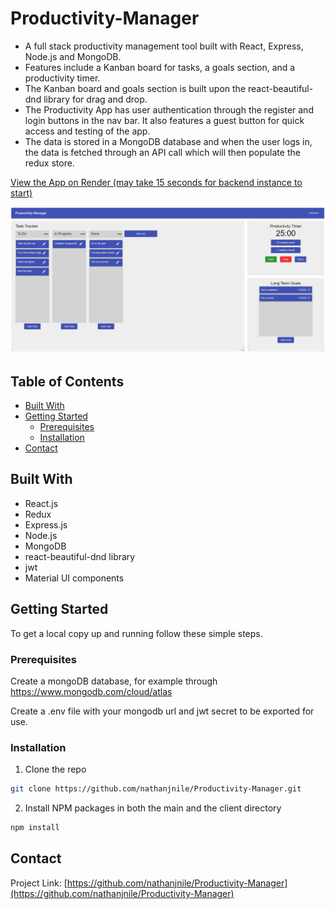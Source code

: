 # Productivity-Manager

*	A full stack productivity management tool built with React, Express, Node.js and MongoDB.
*   Features include a Kanban board for tasks, a goals section, and a productivity timer.
*   The Kanban board and goals section is built upon the react-beautiful-dnd library for drag and drop.
*   The Productivity App has user authentication through the register and login buttons in the nav bar. It also features a guest button for quick access and testing of the app.
*   The data is stored in a MongoDB database and when the user logs in, the data is fetched through an API call which will then populate the redux store.

<a href="https://productivity-manager-fe.onrender.com/">View the App on Render (may take 15 seconds for backend instance to start)</a>

<a href="https://productivity-manager-fe.onrender.com/">
  <img src="/Screenshots/example.JPG" alt="Logo">
</a>

<!-- TABLE OF CONTENTS -->
## Table of Contents

* [Built With](#built-with)
* [Getting Started](#getting-started)
  * [Prerequisites](#prerequisites)
  * [Installation](#installation)
* [Contact](#contact)


## Built With

* React.js
* Redux
* Express.js
* Node.js
* MongoDB
* react-beautiful-dnd library
* jwt
* Material UI components

<!-- GETTING STARTED -->
## Getting Started

To get a local copy up and running follow these simple steps.

### Prerequisites

Create a mongoDB database, for example through https://www.mongodb.com/cloud/atlas

Create a .env file with your mongodb url and jwt secret to be exported for use.

### Installation
 
1. Clone the repo
```sh
git clone https://github.com/nathanjnile/Productivity-Manager.git
```
2. Install NPM packages in both the main and the client directory
```sh
npm install
```

<!-- CONTACT -->
## Contact

Project Link: [https://github.com/nathanjnile/Productivity-Manager](https://github.com/nathanjnile/Productivity-Manager)
